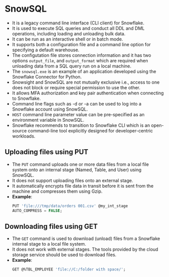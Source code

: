 # SnowSQL

- It is a legacy command line interface (CLI client) for Snowflake.
- It is used to execute SQL queries and conduct all DDL and DML operations, including loading and unloading bulk data.
- It can be run as an interactive shell or in batch mode.
- It supports both a configuration file and a command line option for specifying a default warehouse.
- The configutation file stores connection information and it has two options `output_file`, and `output_format` which are required when unloading data from a SQL query run on a local machine.
- The `snowsql.exe` is an example of an application developed using the Snowflake Connector for Python.
- Snowsight and SnowSQL are not mutually exclusive i.e., access to one does not block or require special permission to use the other.
- It allows MFA authorization and key pair authentication when connecting to Snowflake.
- Command line flags such as -d or -a can be used to log into a Snowflake account using SnowSQL.
- `HOST` command line parameter value can be pre-specified as an environment variable in SnowSQL.
- Snowflake recommends to transition to Snowflake CLI which is an open-source command-line tool explicitly designed for developer-centric workloads.

## Uploading files using PUT

- The `PUT` command uploads one or more data files from a local file system onto an internal stage (Named, Table, and User) using SnowSQL.
- It does not support uploading files onto an external stage.
- It automatically encrypts file data in transit before it is sent from the machine and compresses them using Gzip.
- **Example**:
  ```SQL
  PUT 'file:///tmp/data/orders 001.csv' @my_int_stage
  AUTO_COMPRESS = FALSE;
  ```

## Downloading files using GET

- The `GET` command is used to download (unload) files from a Snowflake internal stage to a local file system.
- It does not work with external stages. The tools provided by the cloud storage service should be used to download files.
- **Example**:
  ```SQL
  GET @%TBL_EMPLOYEE 'file://C:/folder with space/';
  ```
